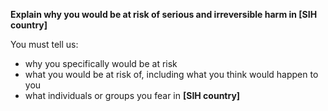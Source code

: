 <strong>Explain why you would be at risk of serious and irreversible harm in [SIH country]</strong>

<span class="margin-paragraph">You must tell us:<span>
- why you specifically would be at risk
- what you would be at risk of, including what you think would happen to you
- what individuals or groups you fear in <strong>[SIH country]</strong>
